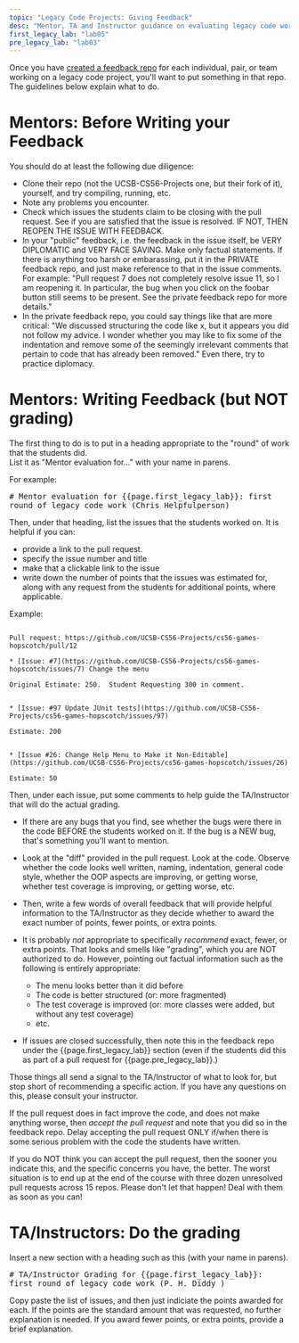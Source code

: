 ```yaml
---
topic: "Legacy Code Projects: Giving Feedback"
desc: "Mentor, TA and Instructor guidance on evaluating legacy code work"
first_legacy_lab: "lab05"
pre_legacy_lab: "lab03"
---
```


Once you have [created a feedback repo](/topics/create_feedback_repo/) for each individual, pair, or team working on a legacy code project, you'll want to
put something in that repo.   The guidelines below explain what to do.

# Mentors: Before Writing your Feedback

You should do at least the following due diligence:

* Clone their repo (not the UCSB-CS56-Projects one, but their fork of it), yourself, and try compiling, running, etc.
* Note any problems you encounter.
* Check which issues the students claim to be closing with the pull request.  See if you are satisfied that the issue is resolved. IF NOT, THEN REOPEN THE ISSUE WITH FEEDBACK.  
* In your "public" feedback, i.e. the feedback in the issue itself, be VERY DIPLOMATIC and VERY FACE SAVING. Make only factual statements.   If there is anything too harsh or embarassing, put it in the PRIVATE feedback repo, and just make reference to that in the issue comments. For example: "Pull request 7 does not completely resolve issue 11, so I am reopening it. In particular, the bug when you click on the foobar button still seems to be present. See the private feedback repo for more details."  
* In the private feedback repo, you could say things like that are more critical: "We discussed structuring the code like x, but it appears you did not follow my advice. I wonder whether you may like to fix some of the indentation and remove some of the seemingly irrelevant comments that pertain to code that has already been removed."  Even there, try to practice diplomacy.

# Mentors: Writing Feedback (but NOT grading)

The first thing to do is to put in a heading appropriate to the "round" of work that the students did.  
List it as "Mentor evaluation for..." with your name in parens.

For example:

<tt># Mentor evaluation for {{page.first_legacy_lab}}: first round of legacy code work  (Chris Helpfulperson) </tt>

Then, under that heading, list the issues that the students worked on.  It is helpful if you can:

* provide a link to the pull request.
* specify the issue number and title
* make that a clickable link to the issue
* write down the number of points that the issues was estimated for, along with any request from the
  students for additional points, where applicable.
  
Example:

```

Pull request: https://github.com/UCSB-CS56-Projects/cs56-games-hopscotch/pull/12

* [Issue: #7](https://github.com/UCSB-CS56-Projects/cs56-games-hopscotch/issues/7) Change the menu 

Original Estimate: 250.  Student Requesting 300 in comment.


* [Issue: #97 Update JUnit tests](https://github.com/UCSB-CS56-Projects/cs56-games-hopscotch/issues/97)

Estimate: 200 


* [Issue #26: Change Help Menu to Make it Non-Editable](https://github.com/UCSB-CS56-Projects/cs56-games-hopscotch/issues/26) 

Estimate: 50
```

Then, under each issue, put some comments to help guide the TA/Instructor that will do the actual grading.  

* If there are any bugs that you find, see whether the bugs were there in the code BEFORE the students worked on it. If the 
   bug is a NEW bug, that's something you'll want to mention.
* Look at the "diff" provided in the pull request.  Look at the code.  Observe whether the code looks well written,
   naming, indentation, general code style, whether the OOP aspects are improving, or getting worse, whether test
   coverage is improving, or getting worse, etc.
* Then, write a few words of overall feedback that will provide helpful information to  the TA/Instructor
   as they decide whether to award the exact number of points, fewer points, or extra points.
* It is probably *not* appropriate to specifically *recommend* exact, fewer, or extra points.  That looks and smells like
    "grading", which you are NOT authorized to do.   However, pointing out factual information such as the following is
    entirely appropriate:
    
    * The menu looks better than it did before
    * The code is better structured (or: more fragmented)
    * The test coverage is improved (or: more classes were added, but without any test coverage)
    * etc.
* If issues are closed successfully, then note this in the feedback repo under the {{page.first_legacy_lab}} section (even if the students did this as part of a pull request for {{page.pre_legacy_lab}}.)

Those things all send a signal to the TA/Instructor of what to look for, but stop short of recommending a specific action.
If you have any questions on this, please consult your instructor.

If the pull request does in fact improve the code, and does not make anything worse, then *accept the pull request* and note that you did so in the feedback repo.  Delay accepting the pull request ONLY if/when there is some serious problem with the code the students have written.    

If you do NOT think you can accept the pull request, then the sooner you indicate this, and the specific concerns you have, the better.  The worst situation is to end up at the end of the course with three dozen unresolved pull requests across 15 repos.   Please don't let that happen!   Deal with them as soon as you can!
  

# TA/Instructors: Do the grading

Insert a new section with a heading such as this (with your name in parens).

<tt># TA/Instructor Grading for {{page.first_legacy_lab}}: first round of legacy code work  (P. H. Diddy ) </tt>

Copy paste the list of issues, and then just indiciate the points awarded for each.   If the points are the standard amount that was 
requested, no further explanation is needed.  If you award fewer points, or extra points, provide a brief explanation.


